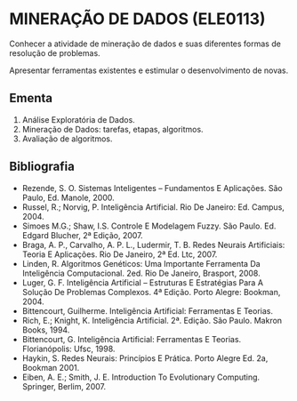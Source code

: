 # MINERAÇÃO DE DADOS (ELE0113)

Conhecer a atividade de mineração de dados e suas diferentes formas de resolução de problemas.

Apresentar ferramentas existentes e estimular o desenvolvimento de novas.

## Ementa

1. Análise Exploratória de Dados. 
2. Mineração de Dados: tarefas, etapas, algoritmos.
3. Avaliação de algoritmos.

## Bibliografia

- Rezende, S. O. Sistemas Inteligentes – Fundamentos E Aplicações. São Paulo, Ed. Manole, 2000.
- Russel, R.; Norvig, P. Inteligência Artificial. Rio De Janeiro: Ed. Campus, 2004.
- Simoes M.G.; Shaw, I.S. Controle E Modelagem Fuzzy. São Paulo. Ed. Edgard Blucher, 2ª Edição, 2007.
- Braga, A. P., Carvalho, A. P. L., Ludermir, T. B. Redes Neurais Artificiais: Teoria E Aplicações. Rio De Janeiro, 2ª Ed. Ltc, 2007.
- Linden, R. Algoritmos Genéticos: Uma Importante Ferramenta Da Inteligência Computacional. 2ed. Rio De Janeiro, Brasport, 2008.
- Luger, G. F. Inteligência Artificial – Estruturas E Estratégias Para A Solução De Problemas Complexos. 4ª Edição. Porto Alegre: Bookman, 2004.
- Bittencourt, Guilherme. Inteligência Artificial: Ferramentas E Teorias.
- Rich, E.; Knight, K. Inteligência Artificial. 2ª. Edição. São Paulo. Makron Books, 1994.
- Bittencourt, G. Inteligência Artificial: Ferramentas E Teorias. Florianópolis: Ufsc, 1998.
- Haykin, S. Redes Neurais: Princípios E Prática. Porto Alegre Ed. 2a, Bookman 2001.
- Eiben, A. E.; Smith, J. E. Introduction To Evolutionary Computing. Springer, Berlim, 2007.
